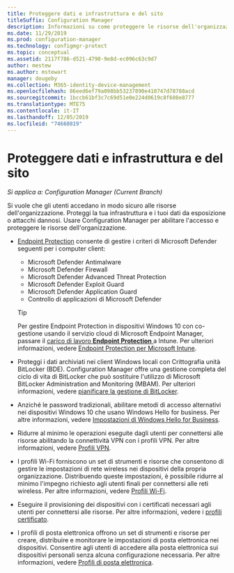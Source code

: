 ```yaml
---
title: Proteggere dati e infrastruttura e del sito
titleSuffix: Configuration Manager
description: Informazioni su come proteggere le risorse dell'organizzazione da esposizione o attacchi dannosi con Configuration Manager.
ms.date: 11/29/2019
ms.prod: configuration-manager
ms.technology: configmgr-protect
ms.topic: conceptual
ms.assetid: 2117f786-d521-4790-9e8d-ec096c63c9d7
author: mestew
ms.author: mstewart
manager: dougeby
ms.collection: M365-identity-device-management
ms.openlocfilehash: 86eed6ef79a098bb53237890e410747d78788acd
ms.sourcegitcommit: 1bccb61bf3c7c69d51e0e224d0619c8f608e8777
ms.translationtype: MTE75
ms.contentlocale: it-IT
ms.lasthandoff: 12/05/2019
ms.locfileid: "74660819"
---
```

# <a name="protect-data-and-site-infrastructure"></a>Proteggere dati e infrastruttura e del sito

*Si applica a: Configuration Manager (Current Branch)*

Si vuole che gli utenti accedano in modo sicuro alle risorse dell'organizzazione. Proteggi la tua infrastruttura e i tuoi dati da esposizione o attacchi dannosi. Usare Configuration Manager per abilitare l'accesso e proteggere le risorse dell'organizzazione.  

- [Endpoint Protection](/configmgr/protect/deploy-use/endpoint-protection) consente di gestire i criteri di Microsoft Defender seguenti per i computer client:

  - Microsoft Defender Antimalware
  - Microsoft Defender Firewall
  - Microsoft Defender Advanced Threat Protection
  - Microsoft Defender Exploit Guard
  - Microsoft Defender Application Guard
  - Controllo di applicazioni di Microsoft Defender

  > [!TIP]
  > Per gestire Endpoint Protection in dispositivi Windows 10 con co-gestione usando il servizio cloud di Microsoft Endpoint Manager, passare il [carico di lavoro **Endpoint Protection** ](/configmgr/comanage/workloads#endpoint-protection) a Intune. Per ulteriori informazioni, vedere [Endpoint Protection per Microsoft Intune](https://docs.microsoft.com/intune/endpoint-protection-windows-10).

- Proteggi i dati archiviati nei client Windows locali con Crittografia unità BitLocker (BDE). Configuration Manager offre una gestione completa del ciclo di vita di BitLocker che può sostituire l'utilizzo di Microsoft BitLocker Administration and Monitoring (MBAM). Per ulteriori informazioni, vedere [pianificare la gestione di BitLocker](/configmgr/protect/plan-design/bitlocker-management).

- Anziché le password tradizionali, abilitare metodi di accesso alternativi nei dispositivi Windows 10 che usano Windows Hello for business. Per altre informazioni, vedere [Impostazioni di Windows Hello for Business](/configmgr/protect/deploy-use/windows-hello-for-business-settings).

- Ridurre al minimo le operazioni eseguite dagli utenti per connettersi alle risorse abilitando la connettività VPN con i profili VPN. Per altre informazioni, vedere [Profili VPN](/configmgr/protect/deploy-use/vpn-profiles).  

- I profili Wi-Fi forniscono un set di strumenti e risorse che consentono di gestire le impostazioni di rete wireless nei dispositivi della propria organizzazione. Distribuendo queste impostazioni, è possibile ridurre al minimo l'impegno richiesto agli utenti finali per connettersi alle reti wireless. Per altre informazioni, vedere [Profili Wi-Fi](/configmgr/protect/deploy-use/create-wifi-profiles).  

- Eseguire il provisioning dei dispositivi con i certificati necessari agli utenti per connettersi alle risorse. Per altre informazioni, vedere i [profili certificato](/configmgr/protect/deploy-use/introduction-to-certificate-profiles).  

- I profili di posta elettronica offrono un set di strumenti e risorse per creare, distribuire e monitorare le impostazioni di posta elettronica nei dispositivi. Consentire agli utenti di accedere alla posta elettronica sui dispositivi personali senza alcuna configurazione necessaria. Per altre informazioni, vedere [Profili di posta elettronica](/configmgr/protect/deploy-use/introduction-to-email-profiles).  
